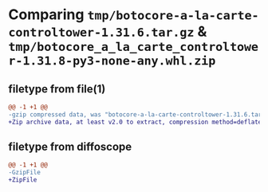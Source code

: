 # Comparing `tmp/botocore-a-la-carte-controltower-1.31.6.tar.gz` & `tmp/botocore_a_la_carte_controltower-1.31.8-py3-none-any.whl.zip`

## filetype from file(1)

```diff
@@ -1 +1 @@
-gzip compressed data, was "botocore-a-la-carte-controltower-1.31.6.tar", last modified: Thu Jul 20 01:20:12 2023, max compression
+Zip archive data, at least v2.0 to extract, compression method=deflate
```

## filetype from diffoscope

```diff
@@ -1 +1 @@
-GzipFile
+ZipFile
```

